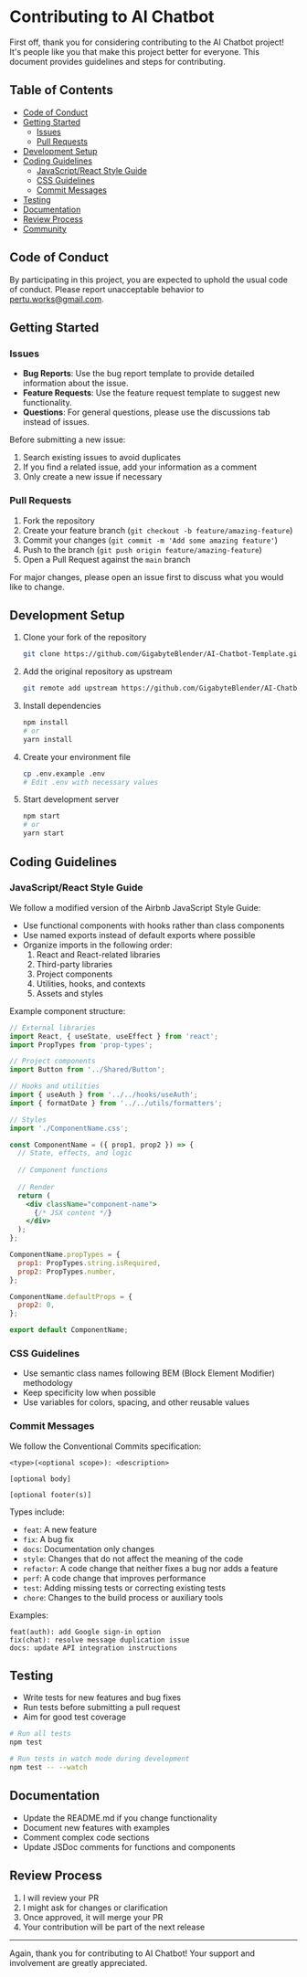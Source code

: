 # Contributing to AI Chatbot

First off, thank you for considering contributing to the AI Chatbot project! It's people like you that make this project better for everyone. This document provides guidelines and steps for contributing.

## Table of Contents

- [Code of Conduct](#code-of-conduct)
- [Getting Started](#getting-started)
  - [Issues](#issues)
  - [Pull Requests](#pull-requests)
- [Development Setup](#development-setup)
- [Coding Guidelines](#coding-guidelines)
  - [JavaScript/React Style Guide](#javascriptreact-style-guide)
  - [CSS Guidelines](#css-guidelines)
  - [Commit Messages](#commit-messages)
- [Testing](#testing)
- [Documentation](#documentation)
- [Review Process](#review-process)
- [Community](#community)

## Code of Conduct

By participating in this project, you are expected to uphold the usual code of conduct. Please report unacceptable behavior to [pertu.works@gmail.com](mailto:pertu.works@gmail.com).

## Getting Started

### Issues

- **Bug Reports**: Use the bug report template to provide detailed information about the issue.
- **Feature Requests**: Use the feature request template to suggest new functionality.
- **Questions**: For general questions, please use the discussions tab instead of issues.

Before submitting a new issue:

1. Search existing issues to avoid duplicates
2. If you find a related issue, add your information as a comment
3. Only create a new issue if necessary

### Pull Requests

1. Fork the repository
2. Create your feature branch (`git checkout -b feature/amazing-feature`)
3. Commit your changes (`git commit -m 'Add some amazing feature'`)
4. Push to the branch (`git push origin feature/amazing-feature`)
5. Open a Pull Request against the `main` branch

For major changes, please open an issue first to discuss what you would like to change.

## Development Setup

1. Clone your fork of the repository
   ```bash
   git clone https://github.com/GigabyteBlender/AI-Chatbot-Template.git
   ```

2. Add the original repository as upstream
   ```bash
   git remote add upstream https://github.com/GigabyteBlender/AI-Chatbot-Template.git
   ```

3. Install dependencies
   ```bash
   npm install
   # or
   yarn install
   ```

4. Create your environment file
   ```bash
   cp .env.example .env
   # Edit .env with necessary values
   ```

5. Start development server
   ```bash
   npm start
   # or
   yarn start
   ```

## Coding Guidelines

### JavaScript/React Style Guide

We follow a modified version of the Airbnb JavaScript Style Guide:

- Use functional components with hooks rather than class components
- Use named exports instead of default exports where possible
- Organize imports in the following order:
  1. React and React-related libraries
  2. Third-party libraries
  3. Project components
  4. Utilities, hooks, and contexts
  5. Assets and styles

Example component structure:
```jsx
// External libraries
import React, { useState, useEffect } from 'react';
import PropTypes from 'prop-types';

// Project components
import Button from '../Shared/Button';

// Hooks and utilities
import { useAuth } from '../../hooks/useAuth';
import { formatDate } from '../../utils/formatters';

// Styles
import './ComponentName.css';

const ComponentName = ({ prop1, prop2 }) => {
  // State, effects, and logic
  
  // Component functions
  
  // Render
  return (
    <div className="component-name">
      {/* JSX content */}
    </div>
  );
};

ComponentName.propTypes = {
  prop1: PropTypes.string.isRequired,
  prop2: PropTypes.number,
};

ComponentName.defaultProps = {
  prop2: 0,
};

export default ComponentName;
```

### CSS Guidelines

- Use semantic class names following BEM (Block Element Modifier) methodology
- Keep specificity low when possible
- Use variables for colors, spacing, and other reusable values

### Commit Messages

We follow the Conventional Commits specification:

```
<type>(<optional scope>): <description>

[optional body]

[optional footer(s)]
```

Types include:
- `feat`: A new feature
- `fix`: A bug fix
- `docs`: Documentation only changes
- `style`: Changes that do not affect the meaning of the code
- `refactor`: A code change that neither fixes a bug nor adds a feature
- `perf`: A code change that improves performance
- `test`: Adding missing tests or correcting existing tests
- `chore`: Changes to the build process or auxiliary tools

Examples:
```
feat(auth): add Google sign-in option
fix(chat): resolve message duplication issue
docs: update API integration instructions
```

## Testing

- Write tests for new features and bug fixes
- Run tests before submitting a pull request
- Aim for good test coverage

```bash
# Run all tests
npm test

# Run tests in watch mode during development
npm test -- --watch
```

## Documentation

- Update the README.md if you change functionality
- Document new features with examples
- Comment complex code sections
- Update JSDoc comments for functions and components

## Review Process

1. I will review your PR
2. I might ask for changes or clarification
3. Once approved, it will merge your PR
4. Your contribution will be part of the next release

---

Again, thank you for contributing to AI Chatbot! Your support and involvement are greatly appreciated.
